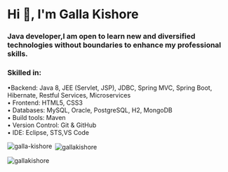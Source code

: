 <h1 >Hi 👋, I'm Galla Kishore</h1>
<h3>Java developer,I am open to learn new and diversified technologies 
without boundaries to enhance my professional skills. </h3>

<h3>Skilled in:</h3>
   <p>	•Backend: Java 8, JEE (Servlet, JSP), JDBC, Spring MVC, Spring Boot, Hibernate, Restful Services, Microservices<br>
        • Frontend: HTML5, CSS3<br>
        • Databases: MySQL, Oracle, PostgreSQL, H2, MongoDB<br>
        • Build tools: Maven<br>
        • Version Control: Git & GitHub<br>
        • IDE: Eclipse, STS,VS Code
   </p>


<p><img align="left" src="https://github-readme-stats.vercel.app/api/top-langs?username=gallakishore&show_icons=true&locale=en&layout=compact" alt="galla-kishore" /></p>

<p>&nbsp;<img align="center" src="https://github-readme-stats.vercel.app/api?username=gallakishore&show_icons=true&locale=en" alt="gallakishore" /></p>

<p><img align="center" src="https://github-readme-streak-stats.herokuapp.com/?user=gallakishore&" alt="gallakishore" /></p>
